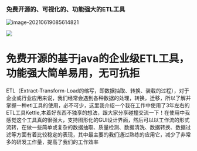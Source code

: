 ### 免费开源的、可视化的、功能强大的ETL工具



![image-20210619085614821](https://gitee.com/AiShiYuShiJiePingXing/img/raw/master/img/image-20210619085614821.png)

![](https://gitee.com/AiShiYuShiJiePingXing/img/raw/master/img/image-20210619085614821.png)

# 免费开源的基于java的企业级ETL工具，功能强大简单易用，无可抗拒

ETL（Extract-Transform-Load的缩写，即数据抽取、转换、装载的过程），对于企业或行业应用来说，我们经常会遇到各种数据的处理，转换，迁移，所以了解并掌握一种etl工具的使用，必不可少，这里我介绍一个我在工作中使用了3年左右的ETL工具Kettle,本着好东西不独享的想法，跟大家分享碰撞交流一下！在使用中我感觉这个工具真的很强大，支持图形化的GUI设计界面，然后可以以工作流的形式流转，在做一些简单或复杂的数据抽取、质量检测、数据清洗、数据转换、数据过滤等方面有着比较稳定的表现，其中最主要的我们通过熟练的应用它，减少了非常多的研发工作量，提高了我们的工作效率